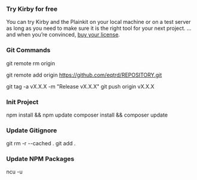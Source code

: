 
### Try Kirby for free
You can try Kirby and the Plainkit on your local machine or on a test server as long as you need to make sure it is the right tool for your next project. … and when you’re convinced, [buy your license](https://getkirby.com/buy).

### Git Commands
git remote rm origin

git remote add origin https://github.com/eqtrd/REPOSITORY.git

git tag -a vX.X.X -m "Release vX.X.X"
git push origin vX.X.X

### Init Project
npm install && npm update
composer install && composer update

### Update Gitignore
git rm -r --cached .
git add .

### Update NPM Packages
ncu -u